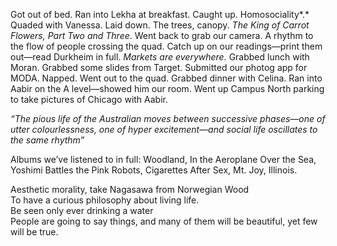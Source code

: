Got out of bed. Ran into Lekha at breakfast. Caught up. Homosociality*.* Quaded with Vanessa. Laid down. The trees, canopy. *The King of Carrot Flowers, Part Two and Three*. Went back to grab our camera. A rhythm to the flow of people crossing the quad. Catch up on our readings—print them out—read Durkheim in full. *Markets are everywhere.* Grabbed lunch with Moran. Grabbed some slides from Target. Submitted our photog app for MODA. Napped. Went out to the quad. Grabbed dinner with Celina. Ran into Aabir on the A level—showed him our room. Went up Campus North parking to take pictures of Chicago with Aabir.

*“The pious life of the Australian moves between successive phases—one of utter colourlessness, one of hyper excitement—and social life oscillates to the same rhythm”*

Albums we’ve listened to in full: Woodland, In the Aeroplane Over the Sea, Yoshimi Battles the Pink Robots, Cigarettes After Sex, Mt. Joy, Illinois.

Aesthetic morality, take Nagasawa from Norwegian Wood  
To have a curious philosophy about living life.   
Be seen only ever drinking a water  
People are going to say things, and many of them will be beautiful, yet few will be true.